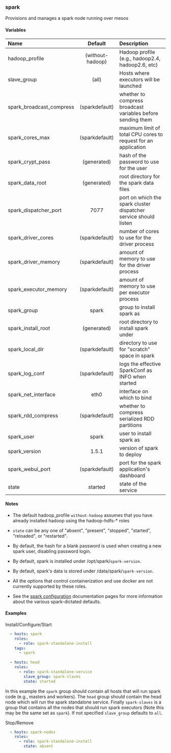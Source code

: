 
### spark
Provisions and manages a spark node running over mesos

#### Variables

|Name                                 |Default         |Description                                                                  |
|:------------------------------------|:--------------:|:----------------------------------------------------------------------------|
|hadoop_profile                       |(without-hadoop)|Hadoop profile (e.g.,  hadoop2.4, hadoop2.6, etc)                            |
|slave_group                          |(all)           |Hosts where executors will be launched                                       | 
|spark_broadcast_compress             |(sparkdefault)  |whether to compress broadcast variables before sending them                  |
|spark_cores_max                      |(sparkdefault)  |maximum limit of total CPU cores to request for an application               |
|spark_crypt_pass                     |(generated)     |hash of the password to use for the user                                     |
|spark_data_root                      |(generated)     |root directory for the spark data files                                      |
|spark_dispatcher_port                |7077            |port on which the spark cluster dispatcher service should listen             |
|spark_driver_cores                   |(sparkdefault)  |number of cores to use for the driver process                                |
|spark_driver_memory                  |(sparkdefault)  |amount of memory to use for the driver process                               |
|spark_executor_memory                |(sparkdefault)  |amount of memory to use per executor process                                 |
|spark_group                          |spark           |group to install spark as                                                    |
|spark_install_root                   |(generated)     |root directory to install spark under                                        |
|spark_local_dir                      |(sparkdefault)  |directory to use for "scratch" space in spark                                |
|spark_log_conf                       |(sparkdefault)  |logs the effective SparkConf as INFO when started                            |
|spark_net_interface                  |eth0            |interface on which to bind                                                   |
|spark_rdd_compress                   |(sparkdefault)  |whether to compress serialized RDD partitions                                |
|spark_user                           |spark           |user to install spark as                                                     |
|spark_version                        |1.5.1           |version of spark to deploy                                                   |
|spark_webui_port                     |(sparkdefault)  |port for the spark application's dashboard                                   |
|state                                |started         |state of the service                                                         |

#### Notes
  - The default hadoop_profile `without-hadoop` assumes that you have
    already installed hadoop using the hadoop-hdfs-* roles

  - `state` can be any one of "absent", "present", "stopped", "started",
    "reloaded", or "restarted".

  - By default, the hash for a blank password is used when creating
    a new spark user, disabling password login.

  - By default, spark is installed under /opt/spark/`spark-version`.

  - By default, spark's data is stored under /data/spark/`spark-version`.

  - All the options that control containerization and use docker are not
    currently supported by these roles.

  - See the
    [spark configuration](http://spark.apache.org/docs/latest/configuration.html#available-properties)
    documentation pages for more information about the various spark-dictated
    defaults.

#### Examples

Install/Configure/Start
```YAML
  - hosts: spark
    roles:
      - role: spark-standalone-install
    tags:
      - spark
  
  - hosts: head
    roles:
      - role: spark-standalone-service
        slave_group: spark-slaves
        state: started
```
In this example the ```spark``` group should contain all hosts that will
run spark code (e.g.,  masters and workers). The ```head``` group should
contain the head node which will run the spark standalone service. Finally
```spark-slaves``` is a group that contains all the nodes that should run
spark executors (Note this may be the same set as ```spark```). If not
specified ```slave_group``` defaults to ```all```.


Stop/Remove
```YAML
  - hosts: spark-nodes
    roles:
      - role: spark-standalone-install
        state: absent
```

